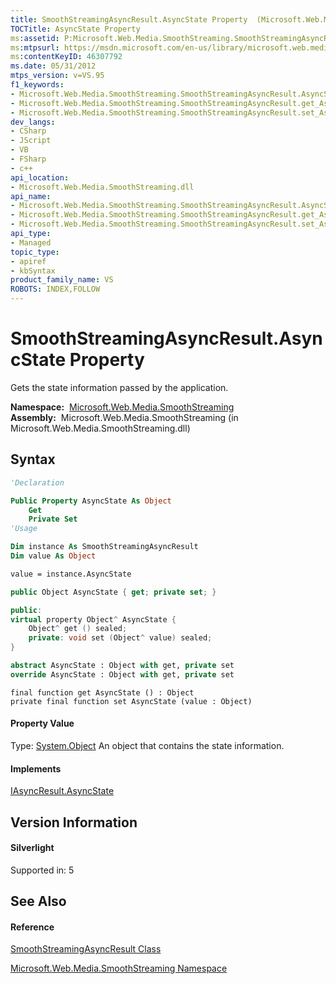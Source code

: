 ```yaml
---
title: SmoothStreamingAsyncResult.AsyncState Property  (Microsoft.Web.Media.SmoothStreaming)
TOCTitle: AsyncState Property
ms:assetid: P:Microsoft.Web.Media.SmoothStreaming.SmoothStreamingAsyncResult.AsyncState
ms:mtpsurl: https://msdn.microsoft.com/en-us/library/microsoft.web.media.smoothstreaming.smoothstreamingasyncresult.asyncstate(v=VS.95)
ms:contentKeyID: 46307792
ms.date: 05/31/2012
mtps_version: v=VS.95
f1_keywords:
- Microsoft.Web.Media.SmoothStreaming.SmoothStreamingAsyncResult.AsyncState
- Microsoft.Web.Media.SmoothStreaming.SmoothStreamingAsyncResult.get_AsyncState
- Microsoft.Web.Media.SmoothStreaming.SmoothStreamingAsyncResult.set_AsyncState
dev_langs:
- CSharp
- JScript
- VB
- FSharp
- c++
api_location:
- Microsoft.Web.Media.SmoothStreaming.dll
api_name:
- Microsoft.Web.Media.SmoothStreaming.SmoothStreamingAsyncResult.AsyncState
- Microsoft.Web.Media.SmoothStreaming.SmoothStreamingAsyncResult.get_AsyncState
- Microsoft.Web.Media.SmoothStreaming.SmoothStreamingAsyncResult.set_AsyncState
api_type:
- Managed
topic_type:
- apiref
- kbSyntax
product_family_name: VS
ROBOTS: INDEX,FOLLOW
---
```


# SmoothStreamingAsyncResult.AsyncState Property

Gets the state information passed by the application.

**Namespace:**  [Microsoft.Web.Media.SmoothStreaming](microsoft-web-media-smoothstreaming-namespace_1.md)  
**Assembly:**  Microsoft.Web.Media.SmoothStreaming (in Microsoft.Web.Media.SmoothStreaming.dll)

## Syntax

``` vb
'Declaration

Public Property AsyncState As Object
    Get
    Private Set
'Usage

Dim instance As SmoothStreamingAsyncResult
Dim value As Object

value = instance.AsyncState
```

``` csharp
public Object AsyncState { get; private set; }
```

``` c++
public:
virtual property Object^ AsyncState {
    Object^ get () sealed;
    private: void set (Object^ value) sealed;
}
```

``` fsharp
abstract AsyncState : Object with get, private set
override AsyncState : Object with get, private set
```

``` jscript
final function get AsyncState () : Object
private final function set AsyncState (value : Object)
```

#### Property Value

Type: [System.Object](https://msdn.microsoft.com/en-us/library/e5kfa45b\(v=vs.95\))  
An object that contains the state information.

#### Implements

[IAsyncResult.AsyncState](https://msdn.microsoft.com/en-us/library/a6zaz1xf\(v=vs.95\))  

## Version Information

#### Silverlight

Supported in: 5  

## See Also

#### Reference

[SmoothStreamingAsyncResult Class](smoothstreamingasyncresult-class-microsoft-web-media-smoothstreaming.md)

[Microsoft.Web.Media.SmoothStreaming Namespace](microsoft-web-media-smoothstreaming-namespace_1.md)

